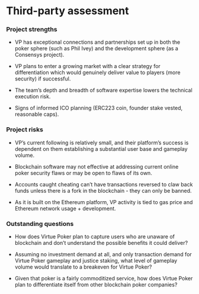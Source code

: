 # Third-party assessment

### Project strengths

- VP has exceptional connections and partnerships set up in both the poker sphere (such as Phil Ivey) and the development sphere (as a Consensys project).

- VP plans to enter a growing market with a clear strategy for differentiation which would genuinely deliver value to players (more security) if successful.

- The team’s depth and breadth of software expertise lowers the technical execution risk.

- Signs of informed ICO planning (ERC223 coin, founder stake vested, reasonable caps).

### Project risks
- VP’s current following is relatively small, and their platform’s success is dependent on them establishing a substantial user base and gameplay volume.

- Blockchain software may not effective at addressing current online poker security flaws or may be open to flaws of its own.

- Accounts caught cheating can’t have transactions reversed to claw back funds unless there is a fork in the blockchain - they can only be banned.

- As it is built on the Ethereum platform, VP activity is tied to gas price and Ethereum network usage + development.

### Outstanding questions
- How does Virtue Poker plan to capture users who are unaware of blockchain and don’t understand the possible benefits it could deliver?

- Assuming no investment demand at all, and only transaction demand for  Virtue Poker gameplay and justice staking, what level of gameplay volume would translate to a breakeven for Virtue Poker?

- Given that poker is a fairly commoditized service, how does Virtue Poker plan to differentiate itself from other blockchain poker companies?

